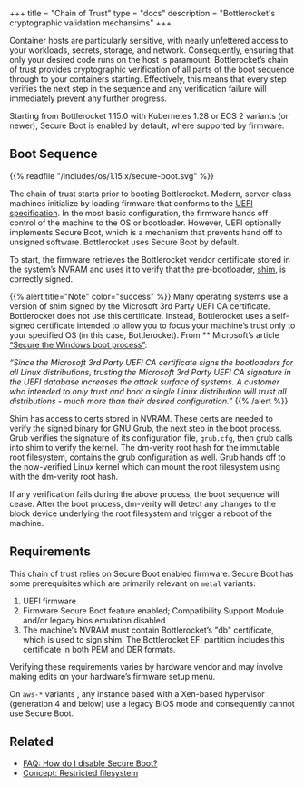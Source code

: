 +++
title = "Chain of Trust"
type = "docs"
description = "Bottlerocket's cryptographic validation mechansims"
+++

Container hosts are particularly sensitive, with nearly unfettered access to your workloads, secrets, storage, and network.
Consequently, ensuring that only your desired code runs on the host is paramount. Bottlerocket’s chain of trust provides cryptographic verification of all parts of the boot sequence through to your containers starting.
Effectively, this means that every step verifies the next step in the sequence and any verification failure will immediately prevent any further progress.

Starting from Bottlerocket 1.15.0 with Kubernetes 1.28 or ECS 2 variants (or newer), Secure Boot is enabled by default, where supported by firmware.

## Boot Sequence

{{% readfile "/includes/os/1.15.x/secure-boot.svg" %}}

The chain of trust starts prior to booting Bottlerocket.
Modern, server-class machines initialize by loading firmware that conforms to the [UEFI specification](https://en.wikipedia.org/wiki/UEFI).
In the most basic configuration, the firmware hands off control of the machine to the OS or bootloader.
However, UEFI optionally implements Secure Boot, which is a mechanism that prevents hand off to unsigned software. Bottlerocket uses Secure Boot by default.

To start, the firmware retrieves the Bottlerocket vendor certificate stored in the system’s NVRAM and uses it to verify that the pre-bootloader, [shim](https://github.com/rhboot/shim), is correctly signed.

{{% alert title="Note" color="success" %}}
Many operating systems use a version of shim signed by the Microsoft 3rd Party UEFI CA certificate. Bottlerocket does not use this certificate.
Instead, Bottlerocket uses a self-signed certificate intended to allow you to focus your machine’s trust only to your specified OS (in this case, Bottlerocket).
From ** Microsoft’s article [“Secure the Windows boot process”](https://learn.microsoft.com/en-us/windows/security/operating-system-security/system-security/secure-the-windows-10-boot-process):

*“Since the Microsoft 3rd Party UEFI CA certificate signs the bootloaders for all Linux distributions, trusting the Microsoft 3rd Party UEFI CA signature in the UEFI database increases the attack surface of systems. A customer who intended to only trust and boot a single Linux distribution will trust all distributions - much more than their desired configuration.”*
{{% /alert %}}

Shim has access to certs stored in NVRAM. These certs are needed to verify the signed binary for GNU Grub, the next step in the boot process.
Grub verifies the signature of its configuration file, `grub.cfg`, then grub calls into shim to verify the kernel.
The dm-verity root hash for the immutable root filesystem, contains the grub configuration as well. Grub hands off to the now-verified Linux kernel which can mount the root filesystem using with the dm-verity root hash.

If any verification fails during the above process, the boot sequence will cease.
After the boot process, dm-verity will detect any changes to the block device underlying the root filesystem and trigger a reboot of the machine.

## Requirements

This chain of trust relies on Secure Boot enabled firmware. Secure Boot has some prerequisites which are primarily relevant on `metal` variants:


1. UEFI firmware
2. Firmware Secure Boot feature enabled; Compatibility Support Module and/or legacy bios emulation disabled
3. The machine’s NVRAM must contain Bottlerocket’s "db" certificate, which is used to sign shim. The Bottlerocket EFI partition includes this certificate in both PEM and DER formats.

Verifying these requirements varies by hardware vendor and may involve making edits on your hardware’s firmware setup menu.

On `aws-*` variants , any instance based with a Xen-based hypervisor (generation 4 and below) use a legacy BIOS mode and consequently cannot use Secure Boot.

## Related

- [FAQ: How do I disable Secure Boot?](/en/faq/#4_3)
- [Concept: Restricted filesystem](../restricted-filesystem/)